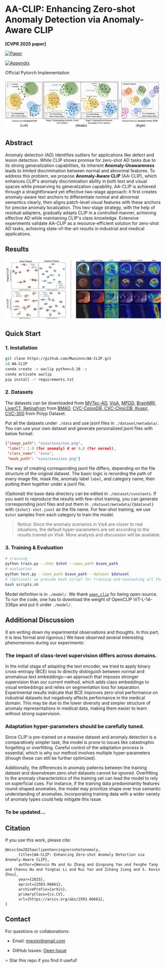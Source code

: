 # AA-CLIP: Enhancing Zero-shot Anomaly Detection via Anomaly-Aware CLIP
 **[CVPR 2025 paper]**

[![Paper](https://img.shields.io/badge/CVPR-Paper-red)](https://arxiv.org/pdf/2503.06661) 
<!-- [![Project Page](https://img.shields.io/badge/Project-Page-blue)](https://your-project-page.com) 
[![GitHub Stars](https://img.shields.io/github/stars/yourusername/repo?style=social)](https://github.com/yourusername/repo)   -->
[![Appendix](https://img.shields.io/badge/CVPR-Appendix-red)](https://drive.google.com/file/d/1PQrjCvWDyuM7W2ClJ-cJeD4YKJ1uPAzc/view?usp=drive_link)
<!-- [![Project Page](https://img.shields.io/badge/Project-Page-blue)](https://your-project-page.com) 
[![GitHub Stars](https://img.shields.io/github/stars/yourusername/repo?style=social)](https://github.com/yourusername/repo)   -->
 Official Pytorch Implementation

![](pic/teaser.png)

## Abstract
Anomaly detection (AD) identifies outliers for applications like defect and lesion detection. While CLIP shows promise for zero-shot AD tasks due to its strong generalization capabilities, its inherent **Anomaly-Unawareness** leads to limited discrimination between normal and abnormal features. To address this problem, we propose **Anomaly-Aware CLIP** (AA-CLIP), which enhances CLIP's anomaly discrimination ability in both text and visual spaces while preserving its generalization capability. AA-CLIP is achieved through a straightforward yet effective two-stage approach: it first creates anomaly-aware text anchors to differentiate normal and abnormal semantics clearly, then aligns patch-level visual features with these anchors for precise anomaly localization. This two-stage strategy, with the help of residual adapters, gradually adapts CLIP in a controlled manner, achieving effective AD while maintaining CLIP's class knowledge. Extensive experiments validate AA-CLIP as a resource-efficient solution for zero-shot AD tasks, achieving state-of-the-art results in industrial and medical applications. 

## Results
![](pic/results.png)

## Quick Start 
### 1. Installation  
```bash
git clone https://github.com/Mwxinnn/AA-CLIP.git
cd AA-CLIP
conda create -n aaclip python=3.10 -y  
conda activate aaclip  
pip install -r requirements.txt  
```
### 2. Datasets
The datasets can be downloaded from [MVTec-AD](https://www.mvtec.com/company/research/datasets/mvtec-ad/), [VisA](https://github.com/amazon-science/spot-diff), [MPDD](https://github.com/stepanje/MPDD), [BrainMRI, LiverCT, Retinafrom](https://drive.google.com/drive/folders/1La5H_3tqWioPmGN04DM1vdl3rbcBez62?usp=sharing) from [BMAD](https://github.com/DorisBao/BMAD), [CVC-ColonDB, CVC-ClinicDB, Kvasir, CVC-300](https://figshare.com/articles/figure/Polyp_DataSet_zip/21221579) from Polyp Dataset.

Put all the datasets under ``./data`` and use jsonl files in ``./dataset/metadata/``. You can use your own dataset and generate personalized jsonl files with below format:
```json
{"image_path": "xxxx/xxxx/xxx.png", 
 "label": 1.0 (for anomaly) # or 0.0 (for normal), 
 "class_name": "xxxx", 
 "mask_path": "xxxx/xxxx/xxx.png"}
```
The way of creating corresponding jsonl file differs, depending on the file structure of the original dataset. The basic logic is recording the path of every image file, mask file, anomaly label ``label``, and category name, then putting them together under a jsonl file.

(Optional) the base data directory can be edited in ``./dataset/constants``. If you want to reproduce the results with few-shot training, you can generate corresponding jsonl files and put them in ``./dataset/metadata/{$dataset}`` with ``{$shot}-shot.jsonl`` as the file name. For few-shot training, we use ``$shot`` samples from each category to train the model.

> Notice: Since the anomaly scenarios in VisA are closer to real situations, the default hyper-parameters are set according to the results trained on VisA. More analysis and discussion will be available.

### 3. Training & Evaluation
```bash
# training
python train.py --shot $shot --save_path $save_path
# evaluation
python test.py --save_path $save_path --dataset $dataset
# (Optional) we provide bash script for training and evaluating all the datasets
bash scripts.sh
```
Model definition is in ``./model/``. We thank [```open_clip```](https://github.com/mlfoundations/open_clip.git) for being open-source. To run the code, one has to download the weight of OpenCLIP ViT-L-14-336px and put it under ```./model/```.

## Additional Discussion
(I am writing down my experimental observations and thoughts. In this part, it is less formal and rigorous.)
We have observed several interesting phenomenons during our experiments:

### The impact of class-level supervision differs across domains.
In the initial stage of adapting the text encoder, we tried to apply binary cross-entropy (BCE) loss to directly distinguish between normal and anomalous text embeddings—an approach that imposes stronger supervision than our current method, which adds class embeddings to visual embeddings and relies on segmentation loss for separation. Experimental results indicate that BCE improves zero-shot performance on industrial datasets but negatively affects performance in the medical domain. This may be due to the lower diversity and simpler structure of anomaly representations in medical data, making them easier to learn without strong supervision.

### Adaptation hyper-parameters should be carefully tuned.
 Since CLIP is pre-trained on a massive dataset and anomaly detection is a comparatively simpler task, the model is prone to issues like catastrophic forgetting or overfitting. Careful control of the adaptation process is essential, which is why our method involves multiple hyper-parameters (though these can still be further optimized).

Additionally, the differences in anomaly patterns between the training dataset and downstream zero-shot datasets cannot be ignored. Overfitting to the anomaly characteristics of the training set can lead the model to rely on superficial cues. For instance, if the training data predominantly features round-shaped anomalies, the model may prioritize shape over true semantic understanding of anomalies. Incorporating training data with a wider variety of anomaly types could help mitigate this issue.

### To be updated...

## Citation
If you use this work, please cite:
```
@misc{ma2025aaclipenhancingzeroshotanomaly,
      title={AA-CLIP: Enhancing Zero-shot Anomaly Detection via Anomaly-Aware CLIP}, 
      author={Wenxin Ma and Xu Zhang and Qingsong Yao and Fenghe Tang and Chenxu Wu and Yingtai Li and Rui Yan and Zihang Jiang and S. Kevin Zhou},
      year={2025},
      eprint={2503.06661},
      archivePrefix={arXiv},
      primaryClass={cs.CV},
      url={https://arxiv.org/abs/2503.06661}, 
}
```

## Contact
For questions or collaborations:

- Email: mwxisj@gmail.com

- GitHub Issues: [Open Issue](https://github.com/Mwxinnn/AA-CLIP/issues)

⭐ Star this repo if you find it useful!